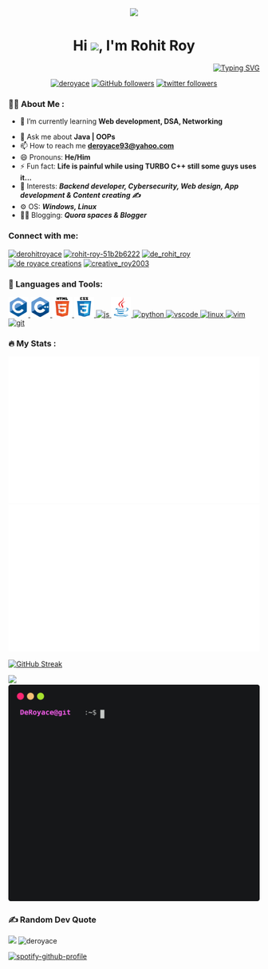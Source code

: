 <!-- **DeRoyace/DeRoyace** is a ✨ _special_ ✨ repository because its `README.md` (this file) appears on your GitHub profile. -->

<!--  Adding Giphy:  -->
<div id="header" align="center">
  <img src="https://media.giphy.com/media/M9gbBd9nbDrOTu1Mqx/giphy.gif" width="100"/>
</div>
<!-- end of giphy -->
 
 <h1 align="center">Hi <img src="https://user-images.githubusercontent.com/1303154/88677602-1635ba80-d120-11ea-84d8-d263ba5fc3c0.gif" width="32">, I'm Rohit Roy</h1>

<!-- <h3 align="center">A passionate Front-End Developer from India</h3> -->

<p align="right">
  <a href="https://git.io/typing-svg" ><img src="https://readme-typing-svg.herokuapp.com?font=Hack&size=25&duration=4300&pause=200&color=FF0000&background=47FF8800&hCenter=true&multiline=false&width=630&height=60&lines=Front-End+Developer;Cybersecurity;Web+Development;Content+Writing" alt="Typing SVG"/></a>
</p>

<p align="center">
  <a href="https://github.com/DeRoyace"><img src="https://komarev.com/ghpvc/?username=deroyace&label=Profile%20views&color=red&style=flat" alt="deroyace" height="25"/></a>
  <a href="https://github.com/DeRoyace"><img alt="GitHub followers" src="https://img.shields.io/github/followers/deroyace?color=green&logo=github" height="25"></a>
  <a href="https://twitter.com/deRohitRoyace"><img alt="twitter followers" src="https://img.shields.io/twitter/follow/derohitroyace?color=blue&logo=twitter&style=flat" height="25"></a>
</p>

<!-- <p align="left"> <a href="https://github.com/ryo-ma/github-profile-trophy"><img src="https://github-profile-trophy.vercel.app/?username=deroyace" alt="deroyace" /></a> </p> -->


### 👨‍💻 About Me :
<!-- - 🔭 I’m currently working on **Java** -->
- 🌱 I’m currently learning **Web development, DSA, Networking**
<!-- - 🤝 I’m looking for help with **JavaFX** -->
- 💬 Ask me about **Java | OOPs**
- 📫 How to reach me **deroyace93@yahoo.com**
- 😄 Pronouns: **He/Him**
- ⚡ Fun fact: **Life is painful while using TURBO C++ still some guys uses it...**
- 🎯 Interests: ***Backend developer, Cybersecurity, Web design, App development & Content creating ✍*** 
- ⚙ OS: ***Windows, Linux***
- 🧑‍💻 Blogging: ***Quora spaces & Blogger***

### Connect with me:
<!-- Social media icons here: -->
<p align="left">
  <a href="https://twitter.com/derohitroyace" target="blank"><img align="center" src="https://raw.githubusercontent.com/rahuldkjain/github-profile-readme-generator/master/src/images/icons/Social/twitter.svg" alt="derohitroyace" height="30" width="40" /></a>
  <a href="https://linkedin.com/in/rohit-roy-51b2b6222" target="blank"><img align="center" src="https://raw.githubusercontent.com/rahuldkjain/github-profile-readme-generator/master/src/images/icons/Social/linked-in-alt.svg" alt="rohit-roy-51b2b6222" height="30" width="40" /></a>
  <a href="https://instagram.com/de_rohit_roy" target="blank"><img align="center" src="https://raw.githubusercontent.com/rahuldkjain/github-profile-readme-generator/master/src/images/icons/Social/instagram.svg" alt="de_rohit_roy" height="30" width="40" /></a>
  <a href="https://www.youtube.com/channel/UCH6ALEpyDJBjhrPT7SssWqg" target="blank"><img align="center" src="https://raw.githubusercontent.com/rahuldkjain/github-profile-readme-generator/master/src/images/icons/Social/youtube.svg" alt="de royace creations" height="30" width="40" /></a>
  <a href="https://www.hackerrank.com/creative_roy2003" target="blank"><img align="center" src="https://raw.githubusercontent.com/rahuldkjain/github-profile-readme-generator/master/src/images/icons/Social/hackerrank.svg" alt="creative_roy2003" height="30" width="40" /></a>
</p>
<!-- end of social media icons -->


### 🧰 Languages and Tools:
<p align="left">
  <a href="https://www.geeksforgeeks.org/c-language-set-1-introduction/" target="_blank" rel="noreferrer"> <img src="https://raw.githubusercontent.com/devicons/devicon/master/icons/c/c-original.svg" alt="C programming" width="40" height="40"/> </a> 
  <a href="https://www.geeksforgeeks.org/introduction-to-c-programming-language/?ref=lbp" target="_blank" rel="noreferrer"> <img src="https://raw.githubusercontent.com/devicons/devicon/master/icons/cplusplus/cplusplus-original.svg" alt="C++" width="40" height="40"/> </a> 
  <a href="https://www.geeksforgeeks.org/html/?ref=shm" target="_blank" rel="noreferrer"> <img src="https://raw.githubusercontent.com/devicons/devicon/master/icons/html5/html5-original-wordmark.svg" alt="html5" width="40" height="40"/> </a>
  <a href="https://www.w3schools.com/css/" target="_blank" rel="noreferrer"> <img src="https://raw.githubusercontent.com/devicons/devicon/master/icons/css3/css3-original-wordmark.svg" alt="css3" width="40" height="40"/> </a>  
  <a href="https://developer.mozilla.org/en-US/docs/Learn/JavaScript" target="_blank" rel="noreferrer"> <img src="https://upload.wikimedia.org/wikipedia/commons/6/6a/JavaScript-logo.png" alt="js" width="40" height="40"/> </a>
  <a href="https://www.javatpoint.com/java-tutorial" target="_blank" rel="noreferrer"> <img src="https://raw.githubusercontent.com/devicons/devicon/master/icons/java/java-original.svg" alt="java" width="40" height="40"/> </a> 
  <a href="https://www.geeksforgeeks.org/python-language-introduction/?ref=lbp" target="_blank" rel="noreferrer"> <img src="https://upload.wikimedia.org/wikipedia/commons/thumb/c/c3/Python-logo-notext.svg/1200px-Python-logo-notext.svg.png" alt="python" width="40" height="40"/> </a>  
  <a href="https://code.visualstudio.com/docs" target="_blank" rel="noreferrer"> <img src="https://user-images.githubusercontent.com/45575898/132374566-e8aca758-460c-48d8-944c-dcf4a7590bd1.png" alt="vscode" width="40" height="40" /> </a>  
  <a href="https://en.wikipedia.org/wiki/Linux" target="_blank" rel="noreferrer"> <img src="https://upload.wikimedia.org/wikipedia/commons/thumb/3/35/Tux.svg/150px-Tux.svg.png" alt="linux" width="40" height="40" /> </a>  
  <a href="https://github.com/vim/vim#readme" target="_blank" rel="noreferrer"> <img src="https://upload.wikimedia.org/wikipedia/commons/thumb/9/9f/Vimlogo.svg/1022px-Vimlogo.svg.png" alt="vim" width="40" height="40" /> </a>  
  <a href="https://git-scm.com/" target="_blank" rel="noreferrer"> <img src="https://www.vectorlogo.zone/logos/git-scm/git-scm-icon.svg" alt="git" width="40" height="40"/> </a> 
</p>
<!-- Programming and tools icons ends here -->
 
### 🔥 My Stats :
<!-- <p>
  <img src="https://github-readme-stats.vercel.app/api/top-langs/?username=DeRoyace&layout=compact&theme=algolia" height="195"/>
  <img src="https://github-readme-stats.vercel.app/api?username=deroyace&theme=algolia&show_icons=true"/>
</p> -->

<p>
  <img src="https://raw.githubusercontent.com/DeRoyace/Float-in-github-stats/9e118142f3977850534ce6919571c54513d90479/generated/overview.svg#gh-dark-mode-only" />
  <img src="https://raw.githubusercontent.com/DeRoyace/Float-in-github-stats/9e118142f3977850534ce6919571c54513d90479/generated/languages.svg#gh-dark-mode-only" />
</p>

[![GitHub Streak](http://github-readme-streak-stats.herokuapp.com?user=DeRoyace&theme=elegant&date_format=M%20j%5B%2C%20Y%5D)](https://git.io/streak-stats)

<img src="http://github-profile-summary-cards.vercel.app/api/cards/profile-details?username=DeRoyace&theme=tokyonight"/>

<img src="https://raw.githubusercontent.com/DeRoyace/terminal-style-stats-display/94a3fed69daf820c418147516f52abec8f2cd45d/github_stats.svg"/>



### ✍️ Random Dev Quote
<p>
  <img src="https://quotes-github-readme.vercel.app/api?type=vetical&theme=algolia" width="350" />
  <img src="https://media3.giphy.com/media/XcXx0WlV7L9cMKhA6G/giphy.gif?cid=6c09b9521efee15da60d01086f8a3f90bd0ceca468b13f78&rid=giphy.gif&ct=s" alt="deroyace" width="350"/>

  [![spotify-github-profile](https://spotify-github-profile.vercel.app/api/view?uid=2qudtmdiqz5y5k8yofko881s1&cover_image=true&theme=default&bar_color_cover=true)](https://spotify-github-profile.vercel.app/api/view?uid=2qudtmdiqz5y5k8yofko881s1&redirect=true) &nbsp;
  <!-- <img src="https://spotify-recently-played-readme.vercel.app/api?user=2qudtmdiqz5y5k8yofko881s1&count=7&unique=on" /> -->
</p>

<!-- 
<img align="left" src="https://media.giphy.com/media/yYSSBtDgbbRzq/giphy.gif" width="400" height="400"/>
<img  align="center" src="https://media.giphy.com/media/FoVzfcqCDSb7zCynOp/giphy.gif" width="400" height="400"/> -->